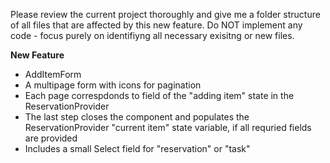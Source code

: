 Please review the current project thoroughly and give me a folder structure of all files that are affected by this new feature. Do NOT implement any code - focus purely on identifiyng all necessary exisitng or new files. 

**New Feature**
- AddItemForm
 - A multipage form with icons for pagination
 - Each page correspdonds to field of the "adding item" state in the ReservationProvider
 - The last step closes the component and populates the ReservationProvider "current item" state variable, if all requried fields are provided
 - Includes a small Select field for "reservation" or "task"


